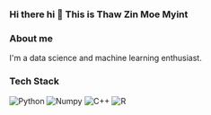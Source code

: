 ### Hi there hi 👋 This is Thaw Zin Moe Myint

### About me

I'm a data science and machine learning enthusiast.
### Tech Stack
<p>
  <img alt="Python" src="https://img.shields.io/badge/Python-3776AB?logo=python&logoColor=white&style=for-the-badge"/>
  <img alt="Numpy" src="https://img.shields.io/badge/Numpy-013243?logo=numpy&logoColor=white&style=for-the-badge"/>
  <img alt="C++" src="https://img.shields.io/badge/c%2B%2B-00599C?logo=c%2B%2B&logoColor=white&style=for-the-badge"/>
  <img alt="R" src="https://img.shields.io/badge/r-276DC3?logo=r&logoColor=white&style=for-the-badge"/>
</p>
